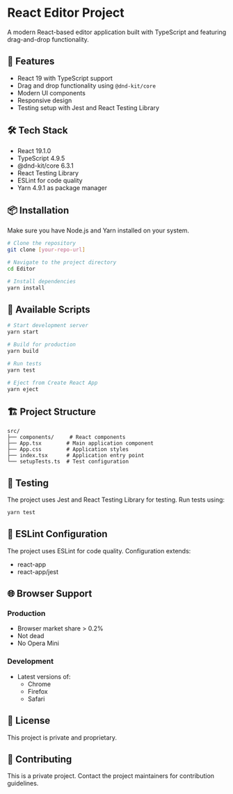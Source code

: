 # React Editor Project

A modern React-based editor application built with TypeScript and featuring drag-and-drop functionality.

## 🚀 Features

- React 19 with TypeScript support
- Drag and drop functionality using `@dnd-kit/core`
- Modern UI components
- Responsive design
- Testing setup with Jest and React Testing Library

## 🛠️ Tech Stack

- React 19.1.0
- TypeScript 4.9.5
- @dnd-kit/core 6.3.1
- React Testing Library
- ESLint for code quality
- Yarn 4.9.1 as package manager

## 📦 Installation

Make sure you have Node.js and Yarn installed on your system.

```bash
# Clone the repository
git clone [your-repo-url]

# Navigate to the project directory
cd Editor

# Install dependencies
yarn install
```

## 🚀 Available Scripts

```bash
# Start development server
yarn start

# Build for production
yarn build

# Run tests
yarn test

# Eject from Create React App
yarn eject
```

## 🏗️ Project Structure

```
src/
├── components/     # React components
├── App.tsx        # Main application component
├── App.css        # Application styles
├── index.tsx      # Application entry point
└── setupTests.ts  # Test configuration
```

## 🧪 Testing

The project uses Jest and React Testing Library for testing. Run tests using:

```bash
yarn test
```

## 📝 ESLint Configuration

The project uses ESLint for code quality. Configuration extends:
- react-app
- react-app/jest

## 🌐 Browser Support

### Production
- Browser market share > 0.2%
- Not dead
- No Opera Mini

### Development
- Latest versions of:
  - Chrome
  - Firefox
  - Safari

## 📄 License

This project is private and proprietary.

## 🤝 Contributing

This is a private project. Contact the project maintainers for contribution guidelines.
